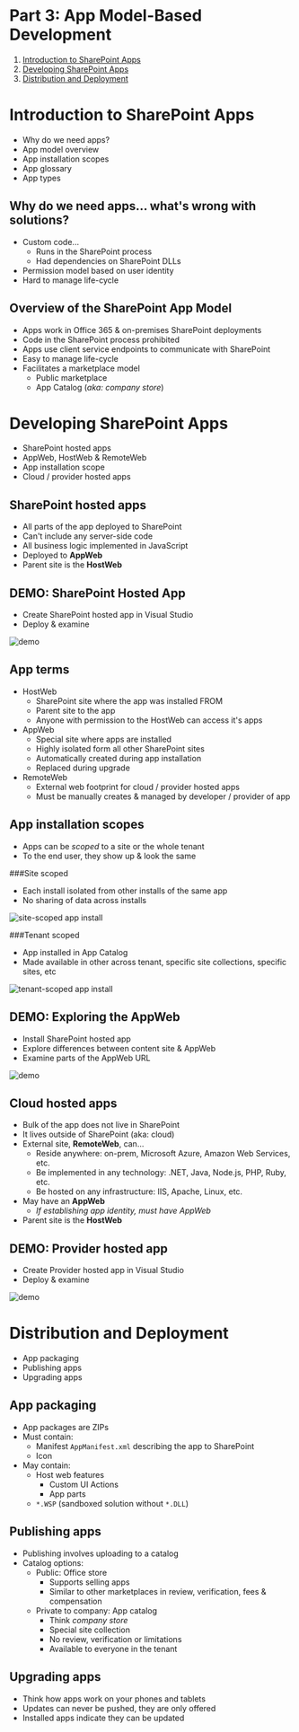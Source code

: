 Part 3: App Model-Based Development
===================================
1. [Introduction to SharePoint Apps](#introduction-to-sharepoint-apps)
1. [Developing SharePoint Apps](#developing-sharepoint-apps)
1. [Distribution and Deployment](#distribution-and-deployment)



Introduction to SharePoint Apps
===============================
- Why do we need apps?
- App model overview
- App installation scopes
- App glossary
- App types



Why do we need apps... what's wrong with solutions?
---------------------------------------------------
- Custom code...
  - Runs in the SharePoint process
  - Had dependencies on SharePoint DLLs
- Permission model based on user identity
- Hard to manage life-cycle



Overview of the SharePoint App Model
------------------------------------
- Apps work in Office 365 & on-premises SharePoint deployments
- Code in the SharePoint process prohibited
- Apps use client service endpoints to communicate with SharePoint
- Easy to manage life-cycle
- Facilitates a marketplace model
  - Public marketplace
  - App Catalog (*aka: company store*)



Developing SharePoint Apps
==========================
- SharePoint hosted apps
- AppWeb, HostWeb & RemoteWeb
- App installation scope
- Cloud / provider hosted apps



SharePoint hosted apps
----------------------
- All parts of the app deployed to SharePoint
- Can't include any server-side code
- All business logic implemented in JavaScript
- Deployed to **AppWeb**
- Parent site is the **HostWeb**



DEMO: SharePoint Hosted App
---------------------------
- Create SharePoint hosted app in Visual Studio
- Deploy & examine

![demo](img/demo11.gif)



App terms
---------
- HostWeb
  - SharePoint site where the app was installed FROM
  - Parent site to the app
  - Anyone with permission to the HostWeb can access it's apps
- AppWeb
  - Special site where apps are installed
  - Highly isolated form all other SharePoint sites
  - Automatically created during app installation
  - Replaced during upgrade
- RemoteWeb
  - External web footprint for cloud / provider hosted apps
  - Must be manually creates & managed by developer / provider of app



App installation scopes
-----------------------
- Apps can be *scoped* to a site or the whole tenant
- To the end user, they show up & look the same



###Site scoped
- Each install isolated from other installs of the same app
- No sharing of data across installs  

![site-scoped app install](img/scope-site.png)



###Tenant scoped
- App installed in App Catalog
- Made available in other across tenant, specific site collections, specific sites, etc

![tenant-scoped app install](img/scope-tenant.png)



DEMO: Exploring the AppWeb
--------------------------
- Install SharePoint hosted app
- Explore differences between content site & AppWeb
- Examine parts of the AppWeb URL

![demo](img/demo08.gif)



Cloud hosted apps
-----------------
- Bulk of the app does not live in SharePoint
- It lives outside of SharePoint (aka: cloud)
- External site, **RemoteWeb**, can...
  - Reside anywhere: on-prem, Microsoft Azure, Amazon Web Services, etc.
  - Be implemented in any technology: .NET, Java, Node.js, PHP, Ruby, etc.
  - Be hosted on any infrastructure: IIS, Apache, Linux, etc.
- May have an **AppWeb**
  - *If establishing app identity, must have AppWeb*
- Parent site is the **HostWeb**



DEMO: Provider hosted app
-------------------------
- Create Provider hosted app in Visual Studio
- Deploy & examine

![demo](img/demo02.gif)



Distribution and Deployment
===========================
- App packaging
- Publishing apps
- Upgrading apps



App packaging
-------------
- App packages are ZIPs
- Must contain: 
  - Manifest `AppManifest.xml` describing the app to SharePoint
  - Icon
- May contain:
  - Host web features
    - Custom UI Actions
    - App parts
  - `*.WSP` (sandboxed solution without `*.DLL`)



Publishing apps
---------------
- Publishing involves uploading to a catalog
- Catalog options:
  - Public: Office store
    - Supports selling apps
    - Similar to other marketplaces in review, verification, fees & compensation
  - Private to company: App catalog
    - Think *company store*
    - Special site collection
    - No review, verification or limitations
    - Available to everyone in the tenant



Upgrading apps
--------------
- Think how apps work on your phones and tablets
- Updates can never be pushed, they are only offered
- Installed apps indicate they can be updated